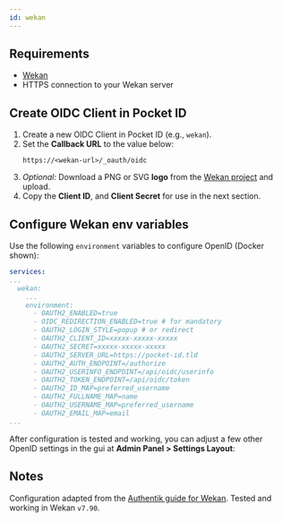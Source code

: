 ```yaml
---
id: wekan
---
```


## Requirements

- [Wekan](https://github.com/wekan/wekan)
- HTTPS connection to your Wekan server

## Create OIDC Client in Pocket ID

1. Create a new OIDC Client in Pocket ID (e.g., `wekan`).
2. Set the **Callback URL** to the value below:
   ```
   https://<wekan-url>/_oauth/oidc
   ```
3. _Optional:_ Download a PNG or SVG **logo** from the [Wekan project](https://github.com/wekan/wekan) and upload.
4. Copy the **Client ID**, and **Client Secret** for use in the next section.

## Configure Wekan env variables

Use the following `environment` variables to configure OpenID (Docker shown):

```yaml
services:
...
  wekan:
    ...
    environment:
      - OAUTH2_ENABLED=true
      - OIDC_REDIRECTION_ENABLED=true # for mandatory
      - OAUTH2_LOGIN_STYLE=popup # or redirect
      - OAUTH2_CLIENT_ID=xxxxx-xxxxx-xxxxx
      - OAUTH2_SECRET=xxxxx-xxxxx-xxxxx
      - OAUTH2_SERVER_URL=https://pocket-id.tld
      - OAUTH2_AUTH_ENDPOINT=/authorize
      - OAUTH2_USERINFO_ENDPOINT=/api/oidc/userinfo
      - OAUTH2_TOKEN_ENDPOINT=/api/oidc/token
      - OAUTH2_ID_MAP=preferred_username
      - OAUTH2_FULLNAME_MAP=name
      - OAUTH2_USERNAME_MAP=preferred_username
      - OAUTH2_EMAIL_MAP=email
...
```

After configuration is tested and working, you can adjust a few other OpenID settings in the gui at **Admin Panel > Settings Layout**:

## Notes

Configuration adapted from the [Authentik guide for Wekan](https://docs.goauthentik.io/integrations/services/wekan/#wekan-configuration). Tested and working in Wekan `v7.90`.
